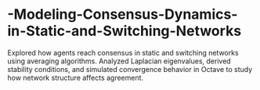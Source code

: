 # -Modeling-Consensus-Dynamics-in-Static-and-Switching-Networks
Explored how agents reach consensus in static and switching networks using averaging algorithms. Analyzed Laplacian eigenvalues, derived stability conditions, and simulated convergence behavior in Octave to study how network structure affects agreement.
